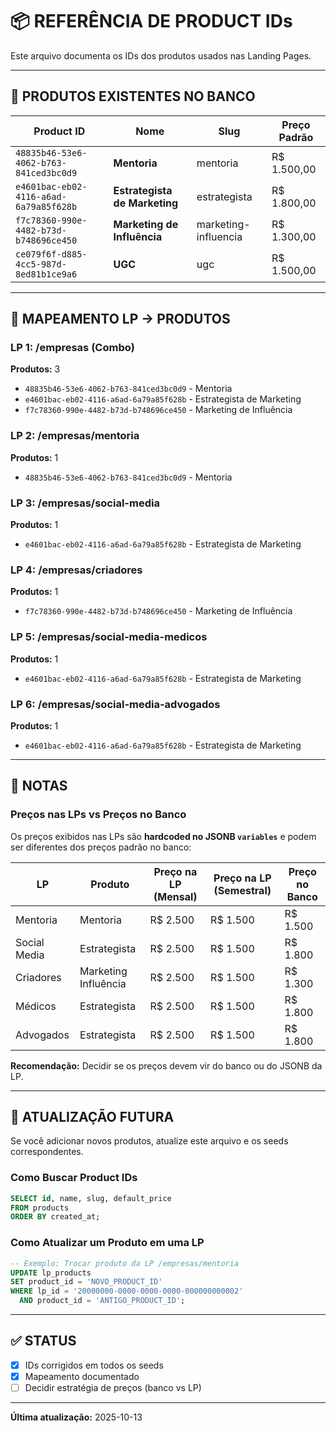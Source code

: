 # 📦 REFERÊNCIA DE PRODUCT IDs

Este arquivo documenta os IDs dos produtos usados nas Landing Pages.

---

## 🎯 PRODUTOS EXISTENTES NO BANCO

| Product ID | Nome | Slug | Preço Padrão |
|------------|------|------|--------------|
| `48835b46-53e6-4062-b763-841ced3bc0d9` | **Mentoria** | mentoria | R$ 1.500,00 |
| `e4601bac-eb02-4116-a6ad-6a79a85f628b` | **Estrategista de Marketing** | estrategista | R$ 1.800,00 |
| `f7c78360-990e-4482-b73d-b748696ce450` | **Marketing de Influência** | marketing-influencia | R$ 1.300,00 |
| `ce079f6f-d885-4cc5-987d-8ed81b1ce9a6` | **UGC** | ugc | R$ 1.500,00 |

---

## 🔗 MAPEAMENTO LP → PRODUTOS

### LP 1: /empresas (Combo)
**Produtos:** 3
- `48835b46-53e6-4062-b763-841ced3bc0d9` - Mentoria
- `e4601bac-eb02-4116-a6ad-6a79a85f628b` - Estrategista de Marketing
- `f7c78360-990e-4482-b73d-b748696ce450` - Marketing de Influência

### LP 2: /empresas/mentoria
**Produtos:** 1
- `48835b46-53e6-4062-b763-841ced3bc0d9` - Mentoria

### LP 3: /empresas/social-media
**Produtos:** 1
- `e4601bac-eb02-4116-a6ad-6a79a85f628b` - Estrategista de Marketing

### LP 4: /empresas/criadores
**Produtos:** 1
- `f7c78360-990e-4482-b73d-b748696ce450` - Marketing de Influência

### LP 5: /empresas/social-media-medicos
**Produtos:** 1
- `e4601bac-eb02-4116-a6ad-6a79a85f628b` - Estrategista de Marketing

### LP 6: /empresas/social-media-advogados
**Produtos:** 1
- `e4601bac-eb02-4116-a6ad-6a79a85f628b` - Estrategista de Marketing

---

## 📝 NOTAS

### Preços nas LPs vs Preços no Banco

Os preços exibidos nas LPs são **hardcoded no JSONB `variables`** e podem ser diferentes dos preços padrão no banco:

| LP | Produto | Preço na LP (Mensal) | Preço na LP (Semestral) | Preço no Banco |
|----|---------|---------------------|------------------------|----------------|
| Mentoria | Mentoria | R$ 2.500 | R$ 1.500 | R$ 1.500 |
| Social Media | Estrategista | R$ 2.500 | R$ 1.500 | R$ 1.800 |
| Criadores | Marketing Influência | R$ 2.500 | R$ 1.500 | R$ 1.300 |
| Médicos | Estrategista | R$ 2.500 | R$ 1.500 | R$ 1.800 |
| Advogados | Estrategista | R$ 2.500 | R$ 1.500 | R$ 1.800 |

**Recomendação:** Decidir se os preços devem vir do banco ou do JSONB da LP.

---

## 🔄 ATUALIZAÇÃO FUTURA

Se você adicionar novos produtos, atualize este arquivo e os seeds correspondentes.

### Como Buscar Product IDs

```sql
SELECT id, name, slug, default_price 
FROM products 
ORDER BY created_at;
```

### Como Atualizar um Produto em uma LP

```sql
-- Exemplo: Trocar produto da LP /empresas/mentoria
UPDATE lp_products
SET product_id = 'NOVO_PRODUCT_ID'
WHERE lp_id = '20000000-0000-0000-0000-000000000002'
  AND product_id = 'ANTIGO_PRODUCT_ID';
```

---

## ✅ STATUS

- [x] IDs corrigidos em todos os seeds
- [x] Mapeamento documentado
- [ ] Decidir estratégia de preços (banco vs LP)

---

**Última atualização:** 2025-10-13

